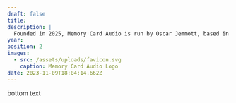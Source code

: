 ```yaml
---
draft: false
title: ‎
description: |
  Founded in 2025, Memory Card Audio is run by Oscar Jemmott, based in Brisbane, Australia. Oscar has been a composer and sound designer for over 10 years and has worked across film, theatre and games.
year: 
position: 2
images:
  - src: /assets/uploads/favicon.svg
    caption: Memory Card Audio Logo
date: 2023-11-09T18:04:14.662Z
---
```

bottom text
